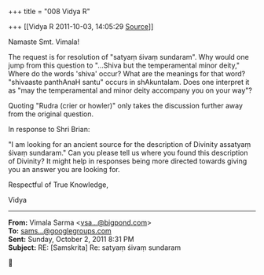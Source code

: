 +++
title = "008 Vidya R"

+++
[[Vidya R	2011-10-03, 14:05:29 [Source](https://groups.google.com/g/samskrita/c/GHJIrAK7zyk)]]



Namaste Smt. Vimala!

  

The request is for resolution of "satyaṃ śivaṃ sundaram". Why would one jump from this question to "...Shiva but the temperamental minor deity," Where do the words 'shiva' occur? What are the meanings for that word? "shivaaste panthAnaH santu" occurs in shAkuntalam. Does one interpret it as "may the temperamental and minor deity accompany you on your way"?

  

Quoting "Rudra (crier or howler)" only takes the discussion further away from the original question.

  

In response to Shri Brian:

"I am looking for an ancient source for the description of Divinity assatyaṃ śivaṃ sundaram." Can you please tell us where you found this description of Divinity? It might help in responses being more directed towards giving you an answer you are looking for.

  

Respectful of True Knowledge,

  
Vidya

  

  

------------------------------------------------------------------------

**From:** Vimala Sarma \<[vsa...@bigpond.com]()\>  
**To:** [sams...@googlegroups.com]()  
**Sent:** Sunday, October 2, 2011 8:31 PM  
**Subject:** RE: \[Samskrita\] Re: satyaṃ śivaṃ sundaram  



